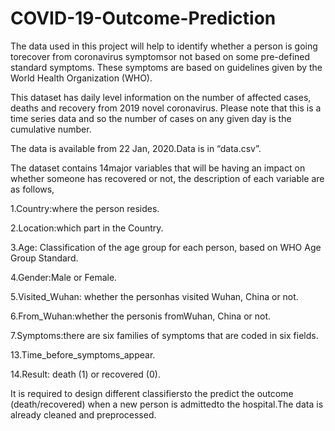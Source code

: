 # COVID-19-Outcome-Prediction
The data used in this project will help to identify whether a person is going torecover from coronavirus symptomsor not based on some pre-defined standard symptoms. These symptoms are based on guidelines given by the World Health Organization (WHO).

This dataset has daily level information on the number of affected cases, deaths and recovery from 2019 novel coronavirus. Please note that this is a time series data and so the number of cases on any given day is the cumulative number.

The data is available from 22 Jan, 2020.Data is in “data.csv”.

The dataset contains 14major variables that will be having an impact on whether someone has recovered or not, the description of each variable are as follows,

1.Country:where the person resides.

2.Location:which part in the Country.

3.Age: Classification of the age group for each person, based on WHO Age Group Standard.

4.Gender:Male or Female.

5.Visited_Wuhan: whether the personhas visited Wuhan, China or not.

6.From_Wuhan:whether the personis fromWuhan, China or not.

7.Symptoms:there are six families of symptoms that are coded in six fields.

13.Time_before_symptoms_appear. 

14.Result: death (1) or recovered (0).

It is required to design different classifiersto the predict the outcome (death/recovered) when a new person is admittedto the hospital.The data is already cleaned and preprocessed.
